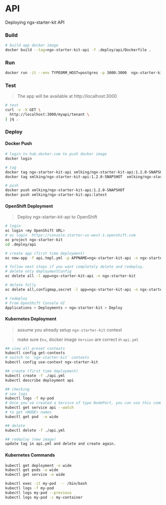 API
===
Deploying ngx-starter-kit API

### Build
```bash
# build app docker image
docker build --tag=ngx-starter-kit-api -f .deploy/api/Dockerfile . 
```

### Run
```bash
docker run -it --env TYPEORM_HOST=postgres -p 3000:3000  ngx-starter-kit-api
```

### Test

> The app will be available at http://localhost:3000

```bash
# test
curl -v -X GET \
  http://localhost:3000/myapi/tenant \
| jq .
```


### Deploy

#### Docker Push
```bash
# login to hub.docker.com to push docker image
docker login

# tag
docker tag ngx-starter-kit-api xmlking/ngx-starter-kit-api:1.2.0-SNAPSHOT
docker tag xmlking/ngx-starter-kit-api:1.2.0-SNAPSHOT  xmlking/ngx-starter-kit-api:latest

# push
docker push xmlking/ngx-starter-kit-api:1.2.0-SNAPSHOT
docker push xmlking/ngx-starter-kit-api:latest
```

#### OpenShift Deployment
> Deploy ngx-starter-kit-api to OpenShift

```bash
# login
oc login <my OpenShift URL>
# oc login  https://console.starter-us-west-1.openshift.com
oc project ngx-starter-kit
cd .deploy/api

# create app (first time deployment)
oc new-app -f api.tmpl.yml -p APPNAME=ngx-starter-kit-api -n ngx-starter-kit

# follow next steps if you want completely delete and redeploy.
# delete only deploymentConfig
oc delete all -l app=ngx-starter-kit-api -n ngx-starter-kit

# delete fully
oc delete all,configmap,secret -l app=ngx-starter-kit-api -n ngx-starter-kit

# redeploy
# From OpenShift Console UI
Applications > Deployments > ngx-starter-kit > Deploy 
```
 
#### Kubernetes Deployment
> assume you already setup `ngx-starter-kit` context

> make sure  `Env`, docker image `Version` are correct in `api.yml`

```bash
## view all preset contexts
kubectl config get-contexts
# switch to `ngx-starter-kit` contexts
kubectl config use-context ngx-starter-kit

## create (first time deployment)
kubectl create -f ./api.yml
kubectl describe deployment api

## checking
# see logs
kubectl logs -f my-pod
# Once you’ve created a Service of type NodePort, you can use this command to find the NodePort
kubectl get service api --watch
# to get <NODE> names 
kubectl get pod  -o wide

## delete
kubectl delete -f ./api.yml

## redeploy (new image)
update tag in api.yml and delete and create again.
```

#### Kubernetes Commands 
```bash
kubectl get deployment -o wide
kubectl get pods -o wide
kubectl get service -o wide

kubectl exec -it my-pod  -- /bin/bash
kubectl logs -f my-pod
kubectl logs my-pod --previous 
kubectl logs my-pod -c my-container
```


